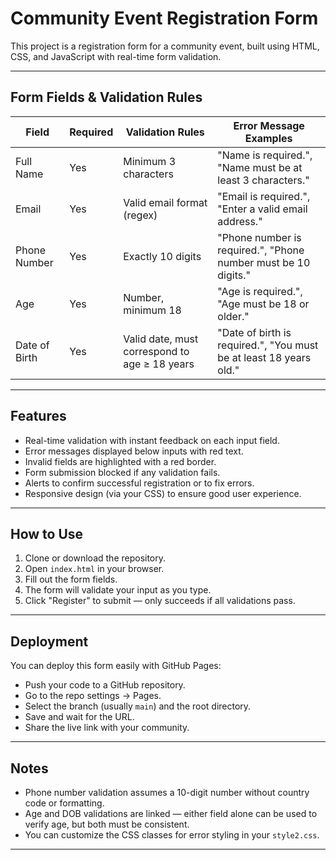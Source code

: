 # Community Event Registration Form

This project is a registration form for a community event, built using HTML, CSS, and JavaScript with real-time form validation.

---

## Form Fields & Validation Rules

| Field         | Required | Validation Rules                              | Error Message Examples                                             |
| ------------- | -------- | --------------------------------------------- | ------------------------------------------------------------------ |
| Full Name     | Yes      | Minimum 3 characters                          | "Name is required.", "Name must be at least 3 characters."         |
| Email         | Yes      | Valid email format (regex)                    | "Email is required.", "Enter a valid email address."               |
| Phone Number  | Yes      | Exactly 10 digits                             | "Phone number is required.", "Phone number must be 10 digits."     |
| Age           | Yes      | Number, minimum 18                            | "Age is required.", "Age must be 18 or older."                     |
| Date of Birth | Yes      | Valid date, must correspond to age ≥ 18 years | "Date of birth is required.", "You must be at least 18 years old." |

---

## Features

- Real-time validation with instant feedback on each input field.
- Error messages displayed below inputs with red text.
- Invalid fields are highlighted with a red border.
- Form submission blocked if any validation fails.
- Alerts to confirm successful registration or to fix errors.
- Responsive design (via your CSS) to ensure good user experience.

---

## How to Use

1. Clone or download the repository.
2. Open `index.html` in your browser.
3. Fill out the form fields.
4. The form will validate your input as you type.
5. Click "Register" to submit — only succeeds if all validations pass.

---

## Deployment

You can deploy this form easily with GitHub Pages:

- Push your code to a GitHub repository.
- Go to the repo settings -> Pages.
- Select the branch (usually `main`) and the root directory.
- Save and wait for the URL.
- Share the live link with your community.

---

## Notes

- Phone number validation assumes a 10-digit number without country code or formatting.
- Age and DOB validations are linked — either field alone can be used to verify age, but both must be consistent.
- You can customize the CSS classes for error styling in your `style2.css`.

---
